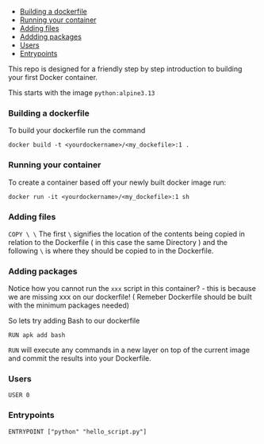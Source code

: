 - [Building a dockerfile](#building-a-dockerfile)
- [Running your container](#running-your-container)
- [Adding files](#adding-files)
- [Addding packages](#adding-packages)
- [Users](#users)
- [Entrypoints](#entrypoints)

This repo is designed for a friendly step by step introduction to building your first Docker container.

This starts with the image `python:alpine3.13`

### Building a dockerfile

To build your dockerfile run the command 
```console
docker build -t <yourdockername>/<my_dockefile>:1 .
```

### Running your container 

To create a container based off your newly built docker image run:
```console
docker run -it <yourdockername>/<my_dockefile>:1 sh
```

### Adding files

`COPY \ \` 
The first `\` signifies the location of the contents being copied in relation to the Dockerfile ( in this case the same Directory ) and the following `\` is where they should be copied to in the Dockerfile.

### Adding packages

Notice how you cannot run the `xxx` script in this container? - this is because we are missing xxx on our dockerfile! ( Remeber Dockerfile should be built with the minimum packages needed) 

So lets try adding Bash to our dockerfile 

`RUN apk add bash` 

`RUN` will execute any commands in a new layer on top of the current image and commit the results into your Dockerfile. 

### Users

`USER 0`

### Entrypoints

`ENTRYPOINT ["python" "hello_script.py"]`
